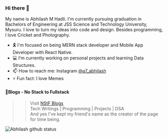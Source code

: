### Hi there 👋
My name is Abhilash M Hadli. I'm currently pursuing graduation in Bachelors of Engineering at JSS Science and Technology University, Mysuru. I love to turn my ideas into code and design. Besides programming, I love Cricket and Photography.

- 🎗 I'm focused on being MERN stack developer and Mobile App Developer with React Native.
- 💻 I’m currently working on personal projects and learning Data Structures.
- 📫 How to reach me: Instagram [@a7_abhilash](https://instagram.com/a7_abhilash) 
- ⚡ Fun fact: I love Memes

#### 📑Blogs - No Stack to Fullstack  
>> Visit [NStF Blogs](https://bit.ly/nstfblogs)  
>> Tech Writings | Programming | Projects | DSA  
>> And yes I've kept my friend's name as the creator of the page for time being. 


![Abhilash github status](https://github-readme-stats.vercel.app/api?username=a7abhilash&show_icons=true&theme=dark)

<!--
**A7abhilash/a7abhilash** is a ✨ _special_ ✨ repository because its `README.md` (this file) appears on your GitHub profile.

Here are some ideas to get you started:

- 👯 I’m looking to collaborate on ...
- 🤔 I’m looking for help with ...
- 💬 Ask me about ...
- 😄 Pronouns: ...
-->
